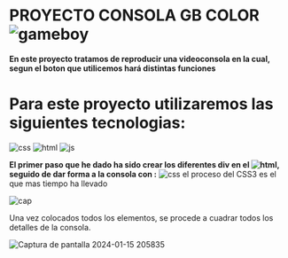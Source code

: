 # **PROYECTO CONSOLA GB COLOR** ![gameboy](https://github.com/AlbertoPueblas/Proyecto-Consola/assets/154467649/2237c0bb-5484-4224-9db6-e8ab382cb95b)
**En este proyecto tratamos de reproducir una videoconsola en la cual, segun el boton que utilicemos hará distintas funciones**
# Para este proyecto utilizaremos las siguientes tecnologias:
![css](https://img.shields.io/badge/CSS3-blue?logo=CSS3) ![html](https://img.shields.io/badge/html5-orange?logo=html5) ![js](https://img.shields.io/badge/JavaScript-yellow?logo=JavaScript)

**El primer paso que he dado ha sido crear los diferentes div en el ![html](https://img.shields.io/badge/html5-orange?logo=html5), 
seguido de dar forma a la consola con :** ![css](https://img.shields.io/badge/CSS3-blue?logo=CSS3)
el proceso del CSS3 es el que mas tiempo ha llevado

![cap](https://github.com/AlbertoPueblas/Proyecto-Consola/assets/154467649/22001300-2120-4f00-8056-8efb43b839c3)

Una vez colocados todos los elementos, se procede a cuadrar todos los detalles de la consola.


![Captura de pantalla 2024-01-15 205835](https://github.com/AlbertoPueblas/Proyecto-Consola/assets/154467649/22884320-c885-4bdd-9f48-a435d304ef1e)
